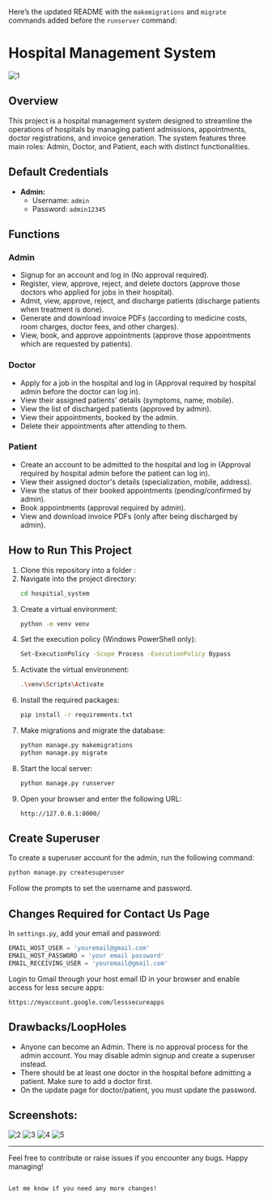Here’s the updated README with the `makemigrations` and `migrate` commands added before the `runserver` command:


# Hospital Management System
![1](https://github.com/user-attachments/assets/4e2ad9ec-762f-4848-973d-24162a22a7c8)
## Overview
This project is a hospital management system designed to streamline the operations of hospitals by managing patient admissions, appointments, doctor registrations, and invoice generation. The system features three main roles: Admin, Doctor, and Patient, each with distinct functionalities.

## Default Credentials

- **Admin:**
  - Username: `admin`
  - Password: `admin12345`

## Functions

### Admin
- Signup for an account and log in (No approval required).
- Register, view, approve, reject, and delete doctors (approve those doctors who applied for jobs in their hospital).
- Admit, view, approve, reject, and discharge patients (discharge patients when treatment is done).
- Generate and download invoice PDFs (according to medicine costs, room charges, doctor fees, and other charges).
- View, book, and approve appointments (approve those appointments which are requested by patients).

### Doctor
- Apply for a job in the hospital and log in (Approval required by hospital admin before the doctor can log in).
- View their assigned patients' details (symptoms, name, mobile).
- View the list of discharged patients (approved by admin).
- View their appointments, booked by the admin.
- Delete their appointments after attending to them.

### Patient
- Create an account to be admitted to the hospital and log in (Approval required by hospital admin before the patient can log in).
- View their assigned doctor's details (specialization, mobile, address).
- View the status of their booked appointments (pending/confirmed by admin).
- Book appointments (approval required by admin).
- View and download invoice PDFs (only after being discharged by admin).

## How to Run This Project

1. Clone this repository into a folder :
2. Navigate into the project directory:
   ```bash
   cd hospitial_system
   ```
3. Create a virtual environment:
   ```bash
   python -m venv venv
   ```
4. Set the execution policy (Windows PowerShell only):
   ```bash
   Set-ExecutionPolicy -Scope Process -ExecutionPolicy Bypass
   ```
5. Activate the virtual environment:
   ```bash
   .\venv\Scripts\Activate
   ```
6. Install the required packages:
   ```bash
   pip install -r requirements.txt
   ```
7. Make migrations and migrate the database:
   ```bash
   python manage.py makemigrations
   python manage.py migrate
   ```
8. Start the local server:
   ```bash
   python manage.py runserver
   ```
9. Open your browser and enter the following URL:
   ```
   http://127.0.0.1:8000/
   ```

## Create Superuser
To create a superuser account for the admin, run the following command:
```bash
python manage.py createsuperuser
```
Follow the prompts to set the username and password.

## Changes Required for Contact Us Page
In `settings.py`, add your email and password:
```python
EMAIL_HOST_USER = 'youremail@gmail.com'
EMAIL_HOST_PASSWORD = 'your email password'
EMAIL_RECEIVING_USER = 'youremail@gmail.com'
```
Login to Gmail through your host email ID in your browser and enable access for less secure apps:
```
https://myaccount.google.com/lesssecureapps
```

## Drawbacks/LoopHoles
- Anyone can become an Admin. There is no approval process for the admin account. You may disable admin signup and create a superuser instead.
- There should be at least one doctor in the hospital before admitting a patient. Make sure to add a doctor first.
- On the update page for doctor/patient, you must update the password.

## Screenshots:
![2](https://github.com/user-attachments/assets/b62c8f26-8a40-4191-9dad-142401b8e04e)
![3](https://github.com/user-attachments/assets/7a8b3d6f-8824-45c9-b071-1d18d1af3206)
![4](https://github.com/user-attachments/assets/8f74f67d-946b-4b90-a742-2ae04bf6af42)
![5](https://github.com/user-attachments/assets/5f31bda1-a4d7-4e90-b823-3cd5fd98316d)

---

Feel free to contribute or raise issues if you encounter any bugs. Happy managing!
```

Let me know if you need any more changes!
